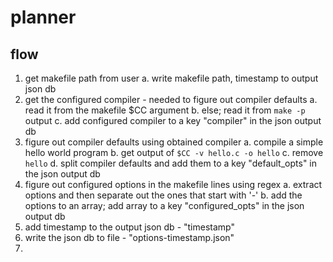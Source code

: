 # planner
## flow
1. get makefile path from user
    a. write makefile path, timestamp to output json db
2. get the configured compiler - needed to figure out compiler defaults
    a. read it from the makefile $CC argument
    b. else; read it from `make -p` output
    c. add configured compiler to a key "compiler" in the json output db
3. figure out compiler defaults using obtained compiler
    a. compile a simple hello world program
    b. get output of `$CC -v hello.c -o hello`
    c. remove `hello`
    d. split compiler defaults and add them to a key "default_opts" in the json output db
4. figure out configured options in the makefile lines using regex
    a. extract options and then separate out the ones that start with '-'
    b. add the options to an array; add array to a key "configured_opts" in the json output db
5. add timestamp to the output json db - "timestamp"
6. write the json db to file - "options-timestamp.json"
7. 
